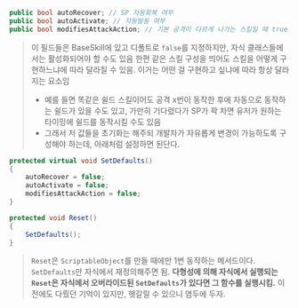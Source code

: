 ```cs
public bool autoRecover; // SP 자동회복 여부
public bool autoActivate; // 자동발동 여부
public bool modifiesAttackAction; // 기본 공격이 다르게 나가는 스킬일 때 true
```
> 이 필드들은 BaseSkill에 있고 디폴트로 `false`를 지정하지만, 자식 클래스들에서는 활성화되어야 할 수도 있음
> 한편 같은 스킬 구성을 띄어도 스킬을 어떻게 구현하느냐에 따라 달라질 수 있음. 이거는 어떤 걸 구현하고 싶냐에 따라 항상 달라지는 요소임
> - 예를 들면 똑같은 쉴드 스킬이어도 공격 x번이 동작한 후에 자동으로 동작하는 쉴드가 있을 수도 있고, 가만히 기다렸다가 SP가 꽉 차면 유저가 원하는 타이밍에 쉴드를 동작시킬 수도 있음
> - 그래서 저 값들을 초기화는 해주되 개발자가 자유롭게 변경이 가능하도록 구성해야 하는데, 아래처럼 설정하면 된단다.

```cs
protected virtual void SetDefaults()
{
	autoRecover = false;
	autoActivate = false;
	modifiesAttackAction = false; 
}

protected void Reset()
{
	SetDefaults();
}
```
> `Reset`은 `ScriptableObject`를 만들 때에만 1번 동작하는 메서드이다. `SetDefaults`만 자식에서 재정의해주면 됨.
> **다형성에 의해 자식에서 실행되는 `Reset`은 자식에서 오버라이드된 `SetDefaults`가 있다면 그 함수를 실행시킴.** 이전에도 다뤘던 기억이 있지만, 헷갈릴 수 있으니 염두에 두자.
